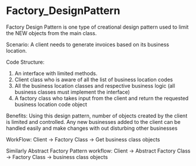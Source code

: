# Factory_DesignPattern

Factory Design Pattern is one type of creational design pattern used to limit the NEW objects from the main class. 

Scenario: A client needs to generate invoices based on its business location.

Code Structure:
1. An interface with limited methods.
2. Client class who is aware of all the list of business location codes
3. All the business location classes and respective business logic (all business classes must implement the interface)
4. A factory class who takes input from the client and return the requested business location code object

Benefits:
Using this design pattern, number of objects created by the client is limited and controlled.
Any new businesses added to the client can be handled easily and make changes with out disturbing other businesses


WorkFlow:
Client -> Factory Class -> Get business class objects


Similarly Abstract Factory Pattern workflow:
Client -> Abstract Factory Class -> Factory Class -> business class objects
